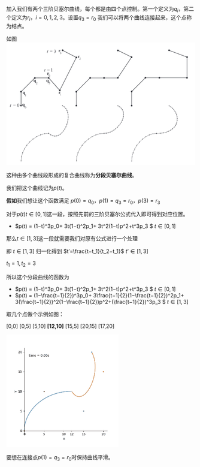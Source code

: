 加入我们有两个三阶贝塞尔曲线，每个都是由四个点控制。第一个定义为$q_i$，第二个定义为$r_i$，$i = 0,1,2,3$。设置$q_3 = r_0$ 我们可以将两个曲线连接起来，这个点称为结点。

如图![](pic/19.png)

这种由多个曲线段形成的复合曲线称为**分段贝塞尔曲线**。

我们把这个曲线记为$p(t)$。

**假如**我们想让这个函数满足 $p(0) = q_0$，$p(1) = q_3 = r_0$，$p(3)= r_3$

对于$p(t)  t \in [0,1]$这一段，按照先前的三阶贝塞尔公式代入即可得到对应位置。

* $p(t) = (1−t)^3p_0+ 3t(1−t)^2p_1+ 3t^2(1−t)p^2+t^3p_3 $  $t \in [0,1]$

那么$t \in [1,3]$这一段就需要我们对原有公式进行一个处理

即 $t \in [1,3]$ 归一化得到 $t′=\frac{t−t_1}{t_2−t_1}$  $t’ \in [1,3]$ 

$t_1 = 1, t_2 =3$

所以这个分段曲线的函数为

* $p(t) = (1−t)^3p_0+ 3t(1−t)^2p_1+ 3t^2(1−t)p^2+t^3p_3 $  $t \in [0,1]$
* $p(t) = (1−\frac{t−1}{2})^3p_0+ 3\frac{t−1}{2}(1−\frac{t−1}{2})^2p_1+ 3(\frac{t−1}{2})^2(1−\frac{t−1}{2})p^2+(\frac{t−1}{2})^3p_3 $  $t \in [1,3]$

取几个点做个示例如图：

[0,0] [0,5] [5,10] **[12,10]** [15,5] [20,15] [17,20]



![](pic/20.gif)



要想在连接点$p(1) = q_3 = r_0$时保持曲线平滑。








